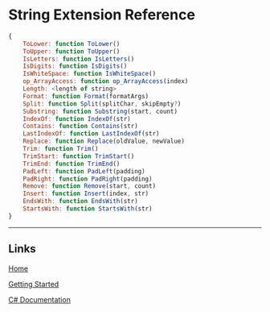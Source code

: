 # String Extension Reference


```js
{
	ToLower: function ToLower()
	ToUpper: function ToUpper()
	IsLetters: function IsLetters()
    IsDigits: function IsDigits()
    IsWhiteSpace: function IsWhiteSpace()
	op_ArrayAccess: function op_ArrayAccess(index)
	Length: <length of string>
	Format: function Format(formatArgs)
	Split: function Split(splitChar, skipEmpty?)
	Substring: function Substring(start, count)
	IndexOf: function IndexOf(str)
	Contains: function Contains(str)
	LastIndexOf: function LastIndexOf(str)
	Replace: function Replace(oldValue, newValue)
	Trim: function Trim()
	TrimStart: function TrimStart()
	TrimEnd: function TrimEnd()
	PadLeft: function PadLeft(padding)
	PadRight: function PadRight(padding)
	Remove: function Remove(start, count)
	Insert: function Insert(index, str)
	EndsWith: function EndsWith(str)
	StartsWith: function StartsWith(str)
}
```
___

## Links

[Home](../../Readme.md)

[Getting Started](../../GettingStarted.md)

[C# Documentation](/index.html)